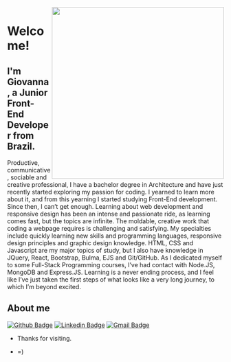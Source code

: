 <img align="right" width="400" height="400" src="coloque_o_link_de_uma_foto_ou_gif_aqui">
 
# Welcome!
 
## I'm Giovanna, a Junior Front-End Developer from Brazil.
 
Productive, communicative, sociable and creative professional, I have a bachelor degree in Architecture and have just recently started exploring my passion for coding. 
I yearned to learn more about it, and from this yearning I started studying Front-End development. Since then, I can’t get enough. Learning about web development and responsive design has been an intense and passionate ride, as learning comes fast, but the topics are infinite. The moldable, creative work that coding a webpage requires is challenging and satisfying.
My specialties include quickly learning new skills and programming languages, responsive design principles and graphic design knowledge. HTML, CSS and Javascript are my major topics of study, but I also have knowledge in JQuery, React, Bootstrap, Bulma, EJS and Git/GitHub. As I dedicated myself to some Full-Stack Programming courses, I’ve had contact with Node.JS, MongoDB and Express.JS. 
Learning is a never ending process, and I feel like I’ve just taken the first steps of what looks like a very long journey, to which I’m beyond excited. 
 
 
## About me 
[![Github Badge](https://img.shields.io/badge/-Github-000?style=flat-square&logo=Github&logoColor=white&link=link_do_seu_perfil_no_github)](https://github.com/GHBAlbuquerque)
[![Linkedin Badge](https://img.shields.io/badge/-LinkedIn-blue?style=flat-square&logo=Linkedin&logoColor=white&link=link_do_seu_perfil_no_linkedin)](https://www.linkedin.com/in/ghbalbuquerque/)
[![Gmail Badge](https://img.shields.io/badge/-Gmail-c14438?style=flat-square&logo=Gmail&logoColor=white&link=mailto:seu_email)](mailto:ghb.albuquerque@gmail.com)
 
- Thanks for visiting. 

- =)

